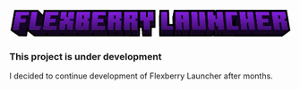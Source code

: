 <p align="center"><img src="./src/assets/images/flexberry-launcher.png" width="500px" alt="flexberry launcher"></p>

### This project is under development
I decided to continue development of Flexberry Launcher after months.